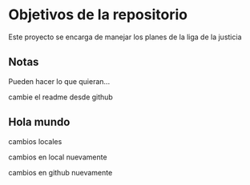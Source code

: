 # Objetivos de la repositorio

Este proyecto se encarga de manejar los planes de la liga de la justicia


## Notas
Pueden hacer lo que quieran...

cambie el readme desde github


## Hola mundo
cambios locales

cambios en local nuevamente

cambios en github nuevamente
